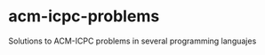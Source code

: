 acm-icpc-problems
=================

Solutions to ACM-ICPC problems in several programming languajes
